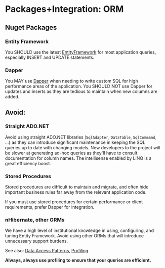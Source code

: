 # Packages+Integration: ORM

## Nuget Packages

### Entity Framework

You SHOULD use the latest
[EntityFramework](https://www.nuget.org/packages/EntityFramework/) for most
application queries, especially INSERT and UPDATE statements.

### Dapper

You MAY use [Dapper](https://www.nuget.org/packages/Dapper/) when needing to
write custom SQL for high performance areas of the application. You SHOULD NOT
use Dapper for updates and inserts as they are tedious to maintain when new
columns are added.

## Avoid:

### Straight ADO.NET

Avoid using straight ADO.NET libraries (`SqlAdapter`, `DataTable`, `SqlCommand`,
…) as they can introduce significant maintenance in keeping the SQL queries up
to date with changing models. New developers to the project will be slower at
generating ad-hoc queries as they'll have to consult documentation for column
names. The intellisense enabled by LINQ is a great efficiency boost.

### Stored Procedures

Stored procedures are difficult to maintain and migrate, and often hide important
business rules far away from the relevant application code.

If you must use stored procedures for certain performance or client requirements,
prefer Dapper for integration.

### nHibernate, other ORMs

We have a high level of institutional knowledge in using, configuring, and
tuning Entity Framework. Avoid using other ORMs that will introduce unnecessary
support burdens.

See also: [Data Access Patterns](Data_Access_Patterns.md), [Profiling](Profiling.md)

**Always, always use profiling to ensure that your queries are efficient.**

